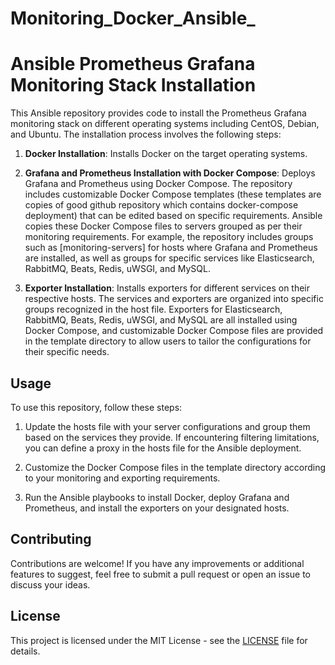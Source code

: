 # Monitoring_Docker_Ansible_

# Ansible Prometheus Grafana Monitoring Stack Installation
This Ansible repository provides code to install the Prometheus Grafana monitoring stack on different operating systems including CentOS, Debian, and Ubuntu. The installation process involves the following steps:

1. **Docker Installation**: Installs Docker on the target operating systems.

2. **Grafana and Prometheus Installation with Docker Compose**: Deploys Grafana and Prometheus using Docker Compose. The repository includes customizable Docker Compose templates (these templates are copies of good github repository which contains docker-compose deployment) that can be edited based on specific requirements. Ansible copies these Docker Compose files to servers grouped as per their monitoring requirements. For example, the repository includes groups such as [monitoring-servers] for hosts where Grafana and Prometheus are installed, as well as groups for specific services like Elasticsearch, RabbitMQ, Beats, Redis, uWSGI, and MySQL.

3. **Exporter Installation**: Installs exporters for different services on their respective hosts. The services and exporters are organized into specific groups recognized in the host file. Exporters for Elasticsearch, RabbitMQ, Beats, Redis, uWSGI, and MySQL are all installed using Docker Compose, and customizable Docker Compose files are provided in the template directory to allow users to tailor the configurations for their specific needs.

## Usage

To use this repository, follow these steps:

1. Update the hosts file with your server configurations and group them based on the services they provide. If encountering filtering limitations, you can define a proxy in the hosts file for the Ansible deployment.

2. Customize the Docker Compose files in the template directory according to your monitoring and exporting requirements.

3. Run the Ansible playbooks to install Docker, deploy Grafana and Prometheus, and install the exporters on your designated hosts.

## Contributing

Contributions are welcome! If you have any improvements or additional features to suggest, feel free to submit a pull request or open an issue to discuss your ideas.

## License

This project is licensed under the MIT License - see the [LICENSE](LICENSE) file for details.


